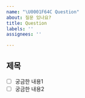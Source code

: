 ```yaml
---
name: "\U0001F64C Question"
about: 질문 있나요?
title: Question
labels: ''
assignees: ''

---
```


## 제목
- [ ] 궁금한 내용1
- [ ] 궁금한 내용2
